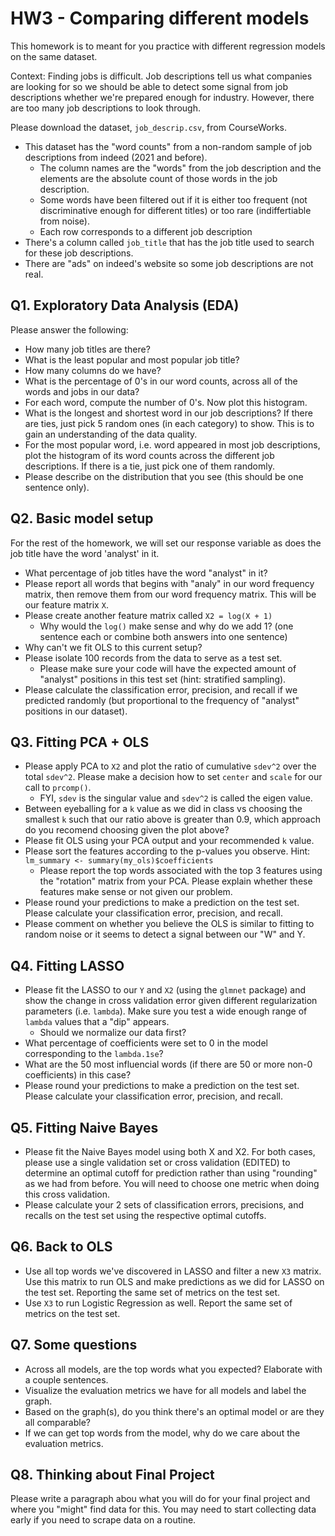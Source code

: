 # HW3 - Comparing different models

This homework is to meant for you practice with different regression models on the same dataset.

Context: Finding jobs is difficult. Job descriptions tell us what companies are looking for
so we should be able to detect some signal from job descriptions whether we're prepared enough
for industry. However, there are too many job descriptions to look through.

Please download the dataset, `job_descrip.csv`, from CourseWorks.
- This dataset has the "word counts" from a non-random sample of job descriptions from indeed (2021 and before).
  - The column names are the "words" from the job description and the elements are the absolute count of those
    words in the job description.
  - Some words have been filtered out if it is either too frequent (not discriminative enough for different titles)
    or too rare (indiffertiable from noise).
  - Each row corresponds to a different job description
- There's a column called `job_title` that has the job title used to search for these job descriptions.
- There are "ads" on indeed's website so some job descriptions are not real.

## Q1. Exploratory Data Analysis (EDA)

Please answer the following:
- How many job titles are there?
- What is the least popular and most popular job title?
- How many columns do we have?
- What is the percentage of 0's in our word counts, across all of the words and jobs in our data?
- For each word, compute the number of 0's. Now plot this histogram.
- What is the longest and shortest word in our job descriptions? If there are ties, just pick 5 random ones (in each category) to show.
  This is to gain an understanding of the data quality.
- For the most popular word, i.e. word appeared in most job descriptions, plot the histogram of its word counts across the different job descriptions. If there is a tie, just pick one of them randomly.
- Please describe on the distribution that you see (this should be one sentence only).

## Q2. Basic model setup

For the rest of the homework, we will set our response variable as does the job title have the word 'analyst' in it.

- What percentage of job titles have the word "analyst" in it?
- Please report all words that begins with "analy" in our word frequency matrix, then remove them from our word frequency matrix. This will be our feature matrix `X`.
- Please create another feature matrix called `X2 = log(X + 1)`
  - Why would the `log()` make sense and why do we add 1? (one sentence each or combine both answers into one sentence)
- Why can't we fit OLS to this current setup?
- Please isolate 100 records from the data to serve as a test set.
  - Please make sure your code will have the expected amount of "analyst" positions in this test set (hint: stratified sampling).
- Please calculate the classification error, precision, and recall if we predicted randomly (but proportional to the frequency of "analyst" positions in our dataset).

## Q3. Fitting PCA + OLS

- Please apply PCA to `X2` and plot the ratio of cumulative `sdev^2` over the total `sdev^2`. Please make a decision how to set `center` and `scale` for our call to `prcomp()`.
  - FYI, `sdev` is the singular value and `sdev^2` is called the eigen value.
- Between eyeballing for a `k` value as we did in class vs choosing the smallest `k` such that our ratio above is greater than 0.9, which approach do you recomend choosing given the plot above?
- Please fit OLS using your PCA output and your recommended `k` value.
- Please sort the features according to the p-values you observe. Hint: `lm_summary <- summary(my_ols)$coefficients` 
  - Please report the top words associated with the top 3 features using the "rotation" matrix from your PCA. Please explain whether these features make sense or not given our problem.
- Please round your predictions to make a prediction on the test set. Please calculate your classification error, precision, and recall.
- Please comment on whether you believe the OLS is similar to fitting to random noise or it seems to detect a signal between our "W" and Y.

## Q4. Fitting LASSO

- Please fit the LASSO to our `Y` and `X2` (using the `glmnet` package) and show the change in cross validation error given different regularization parameters (i.e. `lambda`). Make sure you test a wide enough range of `lambda` values that a "dip" appears.
  - Should we normalize our data first?
- What percentage of coefficients were set to 0 in the model corresponding to the `lambda.1se`?
- What are the 50 most influencial words (if there are 50 or more non-0 coefficients) in this case?
- Please round your predictions to make a prediction on the test set. Please calculate your classification error, precision, and recall.

## Q5. Fitting Naive Bayes
- Please fit the Naive Bayes model using both X and X2. For both cases, please use a single validation set or cross validation (EDITED) to determine
  an optimal cutoff for prediction rather than using "rounding" as we had from before. You will need to choose one metric when doing this cross validation.
- Please calculate your 2 sets of classification errors, precisions, and recalls on the test set using the respective optimal cutoffs.

## Q6. Back to OLS

- Use all top words we've discovered in LASSO and filter a new `X3` matrix. Use this matrix to run OLS and make predictions as we did for LASSO on the test set. Reporting the same set of metrics on the test set.
- Use `X3` to run Logistic Regression as well. Report the same set of metrics on the test set.

## Q7. Some questions

- Across all models, are the top words what you expected? Elaborate with a couple sentences.
- Visualize the evaluation metrics we have for all models and label the graph.
- Based on the graph(s), do you think there's an optimal model or are they all comparable?
- If we can get top words from the model, why do we care about the evaluation metrics.


## Q8. Thinking about Final Project

Please write a paragraph abou what you will do for your final project and where you "might" find data for this. You may need to start collecting data early if you need to scrape data on a routine.

